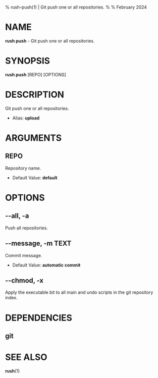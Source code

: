 % rush-push(1) | Git push one or all repositories.
% 
% February 2024

NAME
==================================================

**rush push** - Git push one or all repositories.

SYNOPSIS
==================================================

**rush push** [REPO] [OPTIONS]

DESCRIPTION
==================================================

Git push one or all repositories.

- Alias: **upload**

ARGUMENTS
==================================================

REPO
--------------------------------------------------

Repository name.

- Default Value: **default**

OPTIONS
==================================================

--all, -a
--------------------------------------------------

Push all repositories.


--message, -m TEXT
--------------------------------------------------

Commit message.

- Default Value: **automatic commit**

--chmod, -x
--------------------------------------------------

Apply the executable bit to all main and undo scripts in the git repository index.


DEPENDENCIES
==================================================

git
--------------------------------------------------


SEE ALSO
==================================================

**rush**(1)


